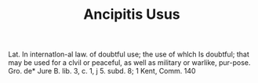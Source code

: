 ---
title: Ancipitis Usus
permalink: "/definitions/ancipitis-usus.html"
body: Lat. In internatlon-al law. of doubtful use; the use of whlch Is doubtful; that
  may be used for a clvil or peaceful, as well as military or warlike, pur-pose. Gro.
  de* Jure B. lib. 3, c. 1, j 5. subd. 8; 1 Kent, Comm. 140
published_at: '2018-07-07'
layout: post
---